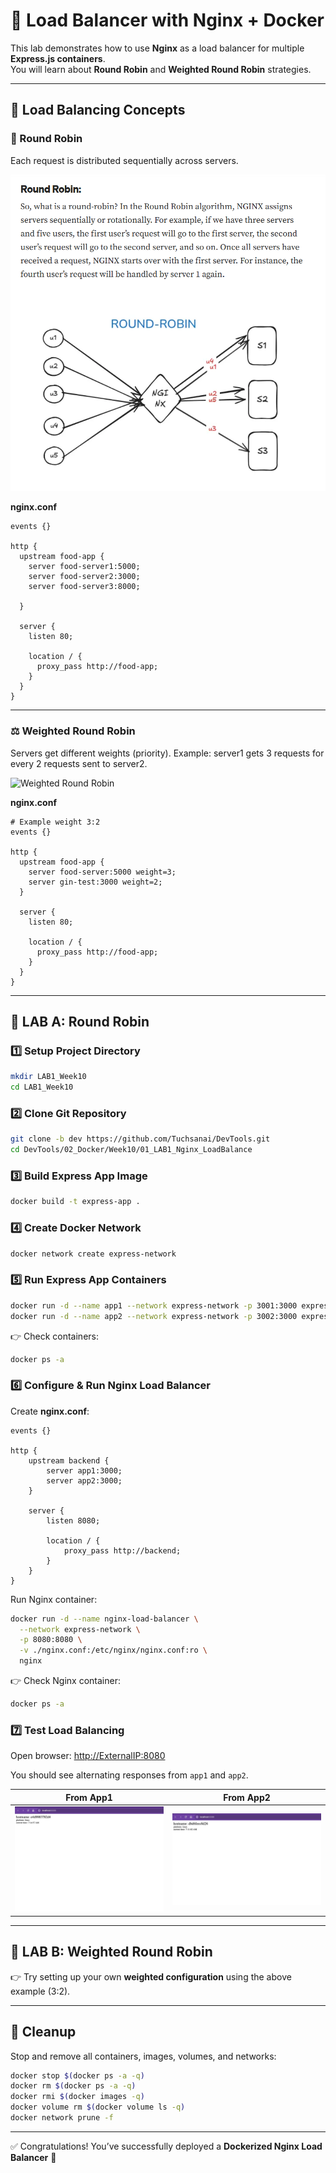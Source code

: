 # 🚀 Load Balancer with Nginx + Docker

This lab demonstrates how to use **Nginx** as a load balancer for multiple **Express.js containers**.  
You will learn about **Round Robin** and **Weighted Round Robin** strategies.

---

## 📌 Load Balancing Concepts

### 🔄 Round Robin
Each request is distributed sequentially across servers.

![Round Robin](round.png)

**nginx.conf**

```nginx
events {}

http {
  upstream food-app {
    server food-server1:5000;
    server food-server2:3000;  
    server food-server3:8000;  

  }

  server {
    listen 80;

    location / {
      proxy_pass http://food-app;
    }
  }
}
````

---

### ⚖️ Weighted Round Robin

Servers get different weights (priority).
Example: server1 gets 3 requests for every 2 requests sent to server2.

![Weighted Round Robin](weight.png)

**nginx.conf**

```nginx
# Example weight 3:2
events {}

http {
  upstream food-app {
    server food-server:5000 weight=3;
    server gin-test:3000 weight=2;  
  }

  server {
    listen 80;

    location / {
      proxy_pass http://food-app;
    }
  }
}
```

---

## 🧪 LAB A: Round Robin

### 1️⃣ Setup Project Directory

```bash
mkdir LAB1_Week10
cd LAB1_Week10
```

### 2️⃣ Clone Git Repository

```bash
git clone -b dev https://github.com/Tuchsanai/DevTools.git
cd DevTools/02_Docker/Week10/01_LAB1_Nginx_LoadBalance
```

### 3️⃣ Build Express App Image

```bash
docker build -t express-app .
```

### 4️⃣ Create Docker Network

```bash
docker network create express-network
```

### 5️⃣ Run Express App Containers

```bash
docker run -d --name app1 --network express-network -p 3001:3000 express-app
docker run -d --name app2 --network express-network -p 3002:3000 express-app
```

👉 Check containers:

```bash
docker ps -a
```

### 6️⃣ Configure & Run Nginx Load Balancer

Create **nginx.conf**:

```nginx
events {}

http {
    upstream backend {
        server app1:3000;
        server app2:3000;
    }

    server {
        listen 8080;

        location / {
            proxy_pass http://backend;
        }
    }
}
```

Run Nginx container:

```bash
docker run -d --name nginx-load-balancer \
  --network express-network \
  -p 8080:8080 \
  -v ./nginx.conf:/etc/nginx/nginx.conf:ro \
  nginx
```

👉 Check Nginx container:

```bash
docker ps -a
```

### 7️⃣ Test Load Balancing

Open browser:
[http://ExternalIP:8080](http://ExternalIP:8080)

You should see alternating responses from `app1` and `app2`.

| From App1      | From App2      |
| -------------- | -------------- |
| ![App1](1.jpg) | ![App2](2.jpg) |

---

## 🧪 LAB B: Weighted Round Robin

👉 Try setting up your own **weighted configuration** using the above example (3:2).

---

## 🧹 Cleanup

Stop and remove all containers, images, volumes, and networks:

```bash
docker stop $(docker ps -a -q)  
docker rm $(docker ps -a -q) 
docker rmi $(docker images -q) 
docker volume rm $(docker volume ls -q)  
docker network prune -f
```

---

✅ Congratulations! You’ve successfully deployed a **Dockerized Nginx Load Balancer** 🎉

```

